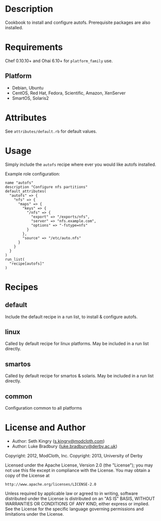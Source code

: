 Description
===========

Cookbook to install and configure autofs.
Prerequisite packages are also installed.

Requirements
============

Chef 0.10.10+ and Ohai 6.10+ for `platform_family` use.

## Platform

* Debian, Ubuntu
* CentOS, Red Hat, Fedora, Scientific, Amazon, XenServer
* SmartOS, Solaris2

Attributes 
============

See `attributes/default.rb` for default values.

Usage
=====
Simply include the `autofs` recipe where ever you would like autofs installed.

Example role configuration:

    name "autofs"
    description "Configure nfs partitions"
    default_attributes(
      "autofs" => {
        "nfs" => {
          "maps" => {
            "keys" => {
              "/nfs" => {
                "export" => "/exports/nfs",
                "server" => "nfs.example.com",
                "options" => "-fstype=nfs"
              }
            },
            "source" => "/etc/auto.nfs"
          }
        }
      }
    )
    run_list(
      "recipe[autofs]"
    )

Recipes
=======

## default

Include the default recipe in a run list, to install & configure autofs.

## linux

Called by default recipe for linux platforms. May be included in a run list directly.

## smartos

Called by default recipe for smartos & solaris. May be included in a run list directly.

## common

Configuration common to all platforms


License and Author
==================

* Author: Seth Kingry (<s.kingry@modcloth.com>)
* Author: Luke Bradbury (<luke.bradbury@derby.ac.uk>)

Copyright: 2012, ModCloth, Inc.
Copyright: 2013, University of Derby

Licensed under the Apache License, Version 2.0 (the "License");
you may not use this file except in compliance with the License.
You may obtain a copy of the License at

    http://www.apache.org/licenses/LICENSE-2.0

Unless required by applicable law or agreed to in writing, software
distributed under the License is distributed on an "AS IS" BASIS,
WITHOUT WARRANTIES OR CONDITIONS OF ANY KIND, either express or implied.
See the License for the specific language governing permissions and
limitations under the License.
